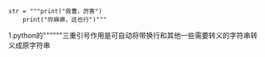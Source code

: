 
```
str = """print("我曹，厉害")
    print("你麻痹，这也行")"""
```
1.python的""""""三重引号作用是可自动将带换行和其他一些需要转义的字符串转义成原字符串